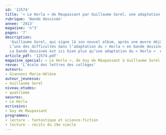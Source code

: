 ```yaml
---
id: '12574'
title: '« Le Horla » de Maupassant par Guillaume Sorel, une adaptation inspirée'
rubrique: 'Nande dessinée'
annee: '2013'
magazine: 'n°3'
pages: '7'
description: 
  'Guillaume Sorel, qui signe là son nouvel album, après une œuvre déjà riche dans le domaine du scénario et du dessin, s’attaque à un récit dont la thématique semblait faite pour lui. En effet, cet auteur de bandes dessinées au talent confirmé, grand amateur de la littérature du XIXe siècle, est un familier des univers fantastiques et oniriques où le mystère le dispute souvent à l’effroi et à la folie.
  L’une des difficultés dans l’adaptation du « Horla » en bande dessinée consiste à rendre la tension psychologique du personnage, qui occupe quasiment à lui seul tout l’espace physique et mental du récit. La force du découpage de Guillaume Sorel réside dans la montée progressive du fantastique ou de la folie, les deux options restant envisageables, comme dans la nouvelle de Maupassant.
  La bande dessinée est ici bien plus qu’une adaptation du « Horla »  et l’on trouvera matière à poursuivre analyses et réflexions dans les classes de collège et de lycée, où la lecture de l’album pourra être donnée en complément à l’étude d’un roman de Maupassant.'
article_pdf: '12574.pdf'
magazine_special: « Le Horla », de Guy de Maupassant à Guillaume Sorel
revue: 'L’école des lettres des collèges'
auteurs:
- Giannoni Marie-Hélène
auteur_jeunesse:
- Guillaume Sorel
niveau_etudes:
- quatrième
oeuvres:
- Le Horla
ecrivains:
- Guy de Maupassant
programmes:
- lecture - fantastique et science-fiction
- lecture - récits du 19e siècle
---
```

